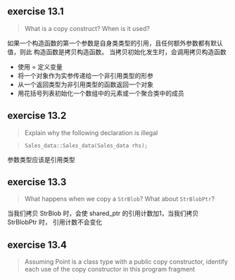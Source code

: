 ## exercise 13.1
>What is a copy construct? When is it used?

如果一个构造函数的第一个参数是自身类类型的引用，且任何额外参数都有默认值，则此
构造函数是拷贝构造函数。
当拷贝初始化发生时，会调用拷贝构造函数
- 使用 = 定义变量
- 将一个对象作为实参传递给一个非引用类型的形参
- 从一个返回类型为非引用类型的函数返回一个对象
- 用花括号列表初始化一个数组中的元素或一个聚合类中的成员

## exercise 13.2
>Explain why the following declaration is illegal

>`Sales_data::Sales_data(Sales_data rhs);`

参数类型应该是引用类型

## exercise 13.3
>What happens when we copy a `StrBlob`? What about `StrBlobPtr`?

当我们拷贝 StrBlob 时，会使 shared_ptr 的引用计数加1，当我们拷贝 StrBlobPtr 时，
引用计数不会变化

## exercise 13.4
>Assuming Point is a class type with a public copy constructor, identify each use
of the copy constructor in this program fragment


